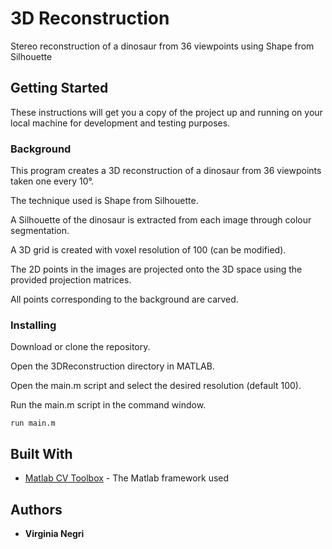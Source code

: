 # 3D Reconstruction

Stereo reconstruction of a dinosaur from 36 viewpoints using Shape from Silhouette

## Getting Started

These instructions will get you a copy of the project up and running on your local machine for development and testing purposes. 

### Background

This program creates a 3D reconstruction of a dinosaur from 36 viewpoints taken one every 10°.

The technique used is Shape from Silhouette. 

A Silhouette of the dinosaur is extracted from each image through colour segmentation.

A 3D grid is created with voxel resolution of 100 (can be modified).

The 2D points in the images are projected onto the 3D space using the provided projection matrices.

All points corresponding to the background are carved.

### Installing

Download or clone the repository.

Open the 3DReconstruction directory in MATLAB.

Open the main.m script and select the desired resolution (default 100).

Run the main.m script in the command window.

```
run main.m
```

## Built With

* [Matlab CV Toolbox](https://au.mathworks.com/products/computer-vision.html) - The Matlab framework used

## Authors

* **Virginia Negri** 
